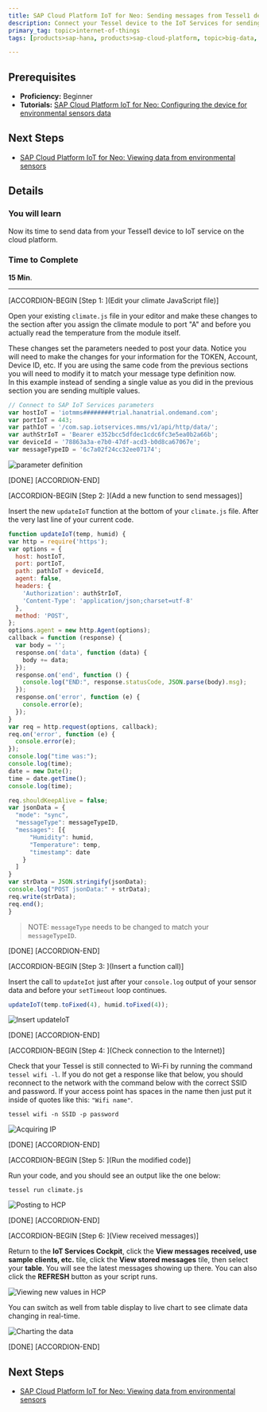 ```yaml
---
title: SAP Cloud Platform IoT for Neo: Sending messages from Tessel1 device
description: Connect your Tessel device to the IoT Services for sending data
primary_tag: topic>internet-of-things
tags: [products>sap-hana, products>sap-cloud-platform, topic>big-data, topic>internet-of-things, tutorial>beginner ]

---
```


## Prerequisites  
- **Proficiency:** Beginner
- **Tutorials:** [SAP Cloud Platform IoT for Neo: Configuring the device for environmental sensors data](http://www.sap.com/developer/tutorials/iot-part7-add-device.html)

## Next Steps
- [SAP Cloud Platform IoT for Neo: Viewing data from environmental sensors](http://www.sap.com/developer/tutorials/iot-part13-hcp-services-viewdataui5.html)


## Details
### You will learn  
Now its time to send data from your Tessel1 device to IoT service on the cloud platform.


### Time to Complete
**15 Min**.

---

[ACCORDION-BEGIN [Step 1: ](Edit your climate JavaScript file)]

Open your existing `climate.js` file in your editor and make these changes to the section after you assign the climate module to port "A" and before you actually read the temperature from the module itself.

These changes set the parameters needed to post your data. Notice you will need to make the changes for your information for the TOKEN, Account, Device ID, etc.
If you are using the same code from the previous sections you will need to modify it to match your message type definition now.  
In this example instead of sending a single value as you did in the previous section you are sending multiple values.

```javascript
// Connect to SAP IoT Services parameters
var hostIoT = 'iotmms########trial.hanatrial.ondemand.com';
var portIoT = 443;
var pathIoT = '/com.sap.iotservices.mms/v1/api/http/data/';
var authStrIoT = 'Bearer e352bcc5dfdec1cdc6fc3e5ea0b2a66b';
var deviceId = '78863a3a-e7b0-47df-acd3-b0d8ca67067e';
var messageTypeID = '6c7a02f24cc32ee07174';
```

![parameter definition](1.png)

[DONE]
[ACCORDION-END]

[ACCORDION-BEGIN [Step 2: ](Add a new function to send messages)]

Insert the new `updateIoT` function at the bottom of your `climate.js` file. After the very last line of your current code.

```javascript
function updateIoT(temp, humid) {
var http = require('https');
var options = {
  host: hostIoT,
  port: portIoT,
  path: pathIoT + deviceId,
  agent: false,
  headers: {
    'Authorization': authStrIoT,
    'Content-Type': 'application/json;charset=utf-8'
  },
  method: 'POST',
};
options.agent = new http.Agent(options);
callback = function (response) {
  var body = '';
  response.on('data', function (data) {
    body += data;
  });
  response.on('end', function () {
    console.log("END:", response.statusCode, JSON.parse(body).msg);
  });
  response.on('error', function (e) {
    console.error(e);
  });
}
var req = http.request(options, callback);
req.on('error', function (e) {
  console.error(e);
});
console.log("time was:");
console.log(time);
date = new Date();
time = date.getTime();
console.log(time);

req.shouldKeepAlive = false;
var jsonData = {
  "mode": "sync",
  "messageType": messageTypeID,
  "messages": [{
      "Humidity": humid,
      "Temperature": temp,
      "timestamp": date
    }
  ]
}
var strData = JSON.stringify(jsonData);
console.log("POST jsonData:" + strData);
req.write(strData);
req.end();
}
```

>NOTE: `messageType` needs to be changed to match your `messageTypeID`.


[DONE]
[ACCORDION-END]

[ACCORDION-BEGIN [Step 3: ](Insert a function call)]

Insert the call to `updateIot` just after your `console.log` output of your sensor data and before your `setTimeout` loop continues.

```javascript
updateIoT(temp.toFixed(4), humid.toFixed(4));
```

![Insert updateIoT](p8_5vr.png)

[DONE]
[ACCORDION-END]

[ACCORDION-BEGIN [Step 4: ](Check connection to the Internet)]

Check that your Tessel is still connected to Wi-Fi by running the command `tessel wifi -l`. If you do not get a response like that below, you should reconnect to the network with the command below with the correct SSID and password. If your access point has spaces in the name then just put it inside of quotes like this: `"Wifi name"`.

```shell
tessel wifi -n SSID -p password
```

![Acquiring IP](p8_6.png)

[DONE]
[ACCORDION-END]

[ACCORDION-BEGIN [Step 5: ](Run the modified code)]

Run your code, and you should see an output like the one below:

```shell
tessel run climate.js
```

![Posting to HCP](p8_7vr.png)


[DONE]
[ACCORDION-END]

[ACCORDION-BEGIN [Step 6: ](View received messages)]

Return to the **IoT Services Cockpit**, click the **View messages received, use sample clients, etc.** tile, click the **View stored messages** tile, then select your **table**. You will see the latest messages showing up there. You can also click the **REFRESH** button as your script runs.

![Viewing new values in HCP](p8_8vr.png)

You can switch as well from table display to live chart to see climate data changing in real-time.

![Charting the data](p8_9vr.png)

[DONE]
[ACCORDION-END]


## Next Steps
- [SAP Cloud Platform IoT for Neo: Viewing data from environmental sensors](http://www.sap.com/developer/tutorials/iot-part13-hcp-services-viewdataui5.html)
